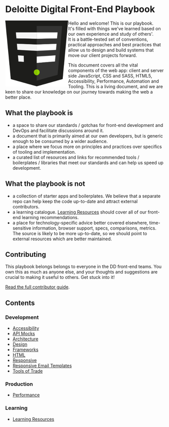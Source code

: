 # Deloitte Digital Front-End Playbook

<img src="/assets/fed-logo.png" width="200" align="left">

Hello and welcome! This is our playbook.  
It's filled with things we've learned based on our own experience and study of others'.  
It is a battle-tested set of conventions, practical approaches and best practices that allow us to design and build systems that move our client projects forward.  

This document covers all the vital components of the web app: client and server side JavaScript, CSS and SASS, HTML5, Accessibility, Performance, Automation and Tooling. This is a living document, and we are keen to share our knowledge on our journey towards making the web a better place.

## What the playbook is
- a space to share our standards / gotchas for front-end development and DevOps and facilitate discussions around it.
- a document that is primarily aimed at our own developers, but is generic enough to be consumed by a wider audience.
- a place where we focus more on principles and practices over specifics of tooling and implementation.
- a curated list of resources and links for recommended tools / boilerplates / libraries that meet our standards and can help us speed up development.

## What the playbook is not
- a collection of starter apps and boilerplates. We believe that a separate repo can help keep the code up-to-date and attract external contributors.
- a learning catalogue. [Learning Resources](/learning/Resources.md) should cover all of our front-end learning recommendations.
- a place for technology-specific advice better covered elsewhere, time-sensitive information, browser support, specs, comparisons, metrics. The source is likely to be more up-to-date, so we should point to external resources which are better maintained.

## Contributing

This playbook belongs belongs to everyone in the DD front-end teams. You own this as much as anyone else, and your thoughts and suggestions are crucial to making it useful to others. Get stuck into it!

[Read the full contributor guide](CONTRIBUTING.md).

## Contents

### Development
- [Accessibility](/development/Accessibility.md)
- [API Mocks](/development/APIMocks.md)
- [Architecture](development/Architecture.md)
- [Design](/design/Design.md)
- [Frameworks](/development/frameworks/Frameworks.md)
- [HTML](/development/Html.md)
- [Responsive](/development/Responsive.md)
- [Responsive Email Templates](/development/EmailTemplates.md)
- [Tools of Trade](/development/ToolsOfTrade.md)

### Production
- [Performance](/production/Performance.md)

### Learning
- [Learning Resources](/learning/Resources.md)
